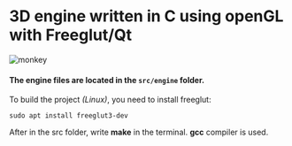 # 3D engine written in C using openGL with Freeglut/Qt

![monkey](https://user-images.githubusercontent.com/51160711/197338506-03504b45-d939-42d5-9f2f-35aa808fe2c7.png)

#### The engine files are located in the `src/engine` folder.
To build the project *(Linux)*, you need to install freeglut:


`sudo apt install freeglut3-dev`

After in the src folder, write **make** in the terminal. **gcc** compiler is used. 
